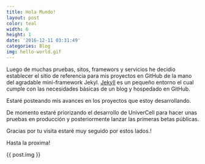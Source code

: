 ```yaml
---
title: Hola Mundo!
layout: post
color: teal
width: 6
height: 1
date: '2016-12-11 03:31:49'
categories: Blog
img: hello-world.gif
---
```


Luego de muchas pruebas, sitos, framewors y servicios he decidio establecer el sitio de referencia para mis proyectos en GitHub de la mano del agradable mini-framework Jekyl.
[Jekyll](https://jekyllrb.com) es un pequeño entorno el cual cumple con las necesidades básicas de un blog y hospedado en GitHub.

Estaré posteando mis avances en los proyectos que estoy desarrollando.

De momento estaré priorizando el desarrollo de UniverCell para hacer unas pruebas en producción y posteriormente lanzar las primeras betas públicas.

Gracias por tu visita estaré muy seguido por estos lados.!

Hasta la proxima!

{{ post.img }}